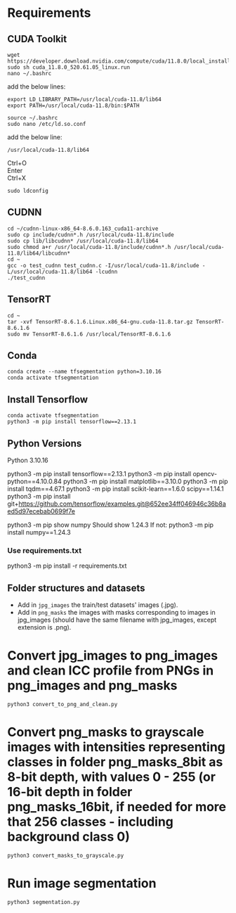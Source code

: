 # Requirements

## CUDA Toolkit
```
wget https://developer.download.nvidia.com/compute/cuda/11.8.0/local_installers/cuda_11.8.0_520.61.05_linux.run
sudo sh cuda_11.8.0_520.61.05_linux.run
nano ~/.bashrc
```
add the below lines:
```
export LD_LIBRARY_PATH=/usr/local/cuda-11.8/lib64
export PATH=/usr/local/cuda-11.8/bin:$PATH
```
```
source ~/.bashrc
sudo nano /etc/ld.so.conf
```
add the below line:
```
/usr/local/cuda-11.8/lib64
```
Ctrl+O<br />
Enter<br />
Ctrl+X
```
sudo ldconfig
```

## CUDNN
```
cd ~/cudnn-linux-x86_64-8.6.0.163_cuda11-archive
sudo cp include/cudnn*.h /usr/local/cuda-11.8/include
sudo cp lib/libcudnn* /usr/local/cuda-11.8/lib64
sudo chmod a+r /usr/local/cuda-11.8/include/cudnn*.h /usr/local/cuda-11.8/lib64/libcudnn*
cd ~
gcc -o test_cudnn test_cudnn.c -I/usr/local/cuda-11.8/include -L/usr/local/cuda-11.8/lib64 -lcudnn
./test_cudnn
```

## TensorRT
```
cd ~
tar -xvf TensorRT-8.6.1.6.Linux.x86_64-gnu.cuda-11.8.tar.gz TensorRT-8.6.1.6
sudo mv TensorRT-8.6.1.6 /usr/local/TensorRT-8.6.1.6
```

## Conda
```
conda create --name tfsegmentation python=3.10.16
conda activate tfsegmentation
```

## Install Tensorflow
```
conda activate tfsegmentation
python3 -m pip install tensorflow==2.13.1
```

## Python Versions
Python 3.10.16

python3 -m pip install tensorflow==2.13.1
python3 -m pip install opencv-python==4.10.0.84
python3 -m pip install matplotlib==3.10.0
python3 -m pip install tqdm==4.67.1
python3 -m pip install scikit-learn==1.6.0 scipy==1.14.1
python3 -m pip install git+https://github.com/tensorflow/examples.git@652ee34ff046946c36b8aed5d97ecebab0699f7e

python3 -m pip show numpy
Should show 1.24.3
If not: python3 -m pip install numpy==1.24.3

### Use requirements.txt
python3 -m pip install -r requirements.txt

## Folder structures and datasets
- Add in `jpg_images` the train/test datasets' images (.jpg).
- Add in `png_masks` the images with masks corresponding to images in jpg_images (should have the same filename with jpg_images, except extension is .png).


# Convert jpg_images to png_images and clean ICC profile from PNGs in png_images and png_masks
```python3 convert_to_png_and_clean.py```

# Convert png_masks to grayscale images with intensities representing classes in folder png_masks_8bit as 8-bit depth, with values 0 - 255 (or 16-bit depth in folder png_masks_16bit, if needed for more that 256 classes - including background class 0)
```python3 convert_masks_to_grayscale.py```

# Run image segmentation
```python3 segmentation.py```
